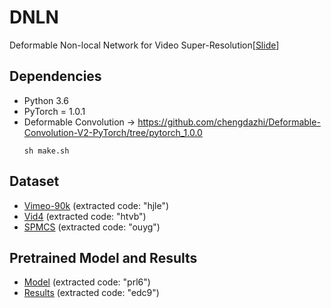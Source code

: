# DNLN
Deformable Non-local Network for Video Super-Resolution[[Slide](https://raw.githubusercontent.com/wh1h/ppt/master/Deformable%20Non-local%20Network%20for%20Video%20Super-Resolution.pptx)]

## Dependencies
* Python 3.6
* PyTorch = 1.0.1
* Deformable Convolution -> https://github.com/chengdazhi/Deformable-Convolution-V2-PyTorch/tree/pytorch_1.0.0
  ```Shell
  sh make.sh
  ```

## Dataset
* [Vimeo-90k](https://pan.baidu.com/s/1WdQTorJmzAdRgh8sS7B3bw)     (extracted code: "hjle")
* [Vid4](https://pan.baidu.com/s/1XG94zpYsXX5nh0x1oAfF9g)     (extracted code: "htvb")
* [SPMCS](https://pan.baidu.com/s/1eW5dc0-K8NPmsDen-W71LA)     (extracted code: "ouyg")

## Pretrained Model and Results
* [Model](https://pan.baidu.com/s/19mJk6hhNBFbIrgAkTV2hrw)     (extracted code: "prl6")
* [Results](https://pan.baidu.com/s/1EENItA20La5P6aVZmybpTg)     (extracted code: "edc9")
